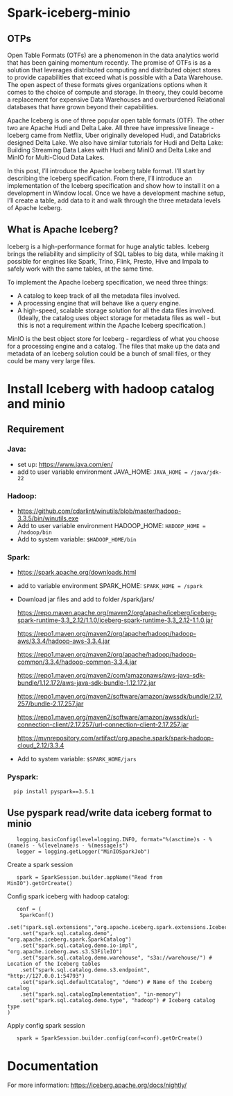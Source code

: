 ﻿# Spark-iceberg-minio
## OTPs
 
Open Table Formats (OTFs) are a phenomenon in the data analytics world that has been gaining momentum recently. The promise of OTFs is as a solution that leverages distributed computing and distributed object stores to provide capabilities that exceed what is possible with a Data Warehouse.  The open aspect of these formats gives organizations options when it comes to the choice of compute and storage. In theory, they could become a replacement for expensive Data Warehouses and overburdened Relational databases that have grown beyond their capabilities.


Apache Iceberg is one of three popular open table formats (OTF). The other two are Apache Hudi and Delta Lake. All three have impressive lineage - Iceberg came from Netflix, Uber originally developed Hudi, and Databricks designed Delta Lake. We also have similar tutorials for Hudi and Delta Lake: Building Streaming Data Lakes with Hudi and MinIO and Delta Lake and MinIO for Multi-Cloud Data Lakes.


In this post, I’ll introduce the Apache Iceberg table format. I’ll start by describing the Iceberg specification. From there, I’ll introduce an implementation of the Iceberg specification and show how to install it on a development in Window local.  Once we have a development machine setup, I’ll create a table, add data to it and walk through the three metadata levels of Apache Iceberg.
## What is Apache Iceberg?
Iceberg is a high-performance format for huge analytic tables. Iceberg brings the reliability and simplicity of SQL tables to big data, while making it possible for engines like Spark, Trino, Flink, Presto, Hive and Impala to safely work with the same tables, at the same time.

To implement the Apache Iceberg specification, we need three things:
   - A catalog to keep track of all the metadata files involved.
   - A processing engine that will behave like a query engine.
   - A high-speed, scalable storage solution for all the data files involved. (Ideally, the catalog uses object storage for metadata files as well - but this is not a requirement within the Apache Iceberg 
     specification.)


MinIO is the best object store for Iceberg - regardless of what you choose for a processing engine and a catalog. The files that make up the data and metadata of an Iceberg solution could be a bunch of small files, or they could be many very large files.

# Install Iceberg with hadoop catalog and minio

## Requirement
   ### Java: 
   - set up: https://www.java.com/en/
   - add to user variable environment JAVA_HOME: `JAVA_HOME = /java/jdk-22`
   ### Hadoop: 
   - https://github.com/cdarlint/winutils/blob/master/hadoop-3.3.5/bin/winutils.exe
   - Add to user variable environment HADOOP_HOME: `HADOOP_HOME = /hadoop/bin`
   - Add to system variable: `$HADOOP_HOME/bin`
     
   ### Spark:
   - https://spark.apache.org/downloads.html
   - add to variable environment SPARK_HOME: `SPARK_HOME = /spark`
   - Download jar files and add to folder /spark/jars/

     https://repo.maven.apache.org/maven2/org/apache/iceberg/iceberg-spark-runtime-3.3_2.12/1.1.0/iceberg-spark-runtime-3.3_2.12-1.1.0.jar

     https://repo1.maven.org/maven2/org/apache/hadoop/hadoop-aws/3.3.4/hadoop-aws-3.3.4.jar

     https://repo1.maven.org/maven2/org/apache/hadoop/hadoop-common/3.3.4/hadoop-common-3.3.4.jar

     https://repo1.maven.org/maven2/com/amazonaws/aws-java-sdk-bundle/1.12.172/aws-java-sdk-bundle-1.12.172.jar

     https://repo1.maven.org/maven2/software/amazon/awssdk/bundle/2.17.257/bundle-2.17.257.jar

     https://repo1.maven.org/maven2/software/amazon/awssdk/url-connection-client/2.17.257/url-connection-client-2.17.257.jar

     https://mvnrepository.com/artifact/org.apache.spark/spark-hadoop-cloud_2.12/3.3.4
   - Add to system variable: `$SPARK_HOME/jars`  
   ### Pyspark: 
      pip install pyspark==3.5.1
## Use pyspark read/write data iceberg format to minio  
```
   logging.basicConfig(level=logging.INFO, format="%(asctime)s - %(name)s - %(levelname)s - %(message)s")
   logger = logging.getLogger("MinIOSparkJob")
```
Create a spark session
```
   spark = SparkSession.builder.appName("Read from MinIO").getOrCreate()
```
Config spark iceberg with hadoop catalog:
```
   conf = (
    SparkConf()
    .set("spark.sql.extensions","org.apache.iceberg.spark.extensions.IcebergSparkSessionExtensions")
    .set("spark.sql.catalog.demo", "org.apache.iceberg.spark.SparkCatalog")
    .set("spark.sql.catalog.demo.io-impl", "org.apache.iceberg.aws.s3.S3FileIO")
    .set("spark.sql.catalog.demo.warehouse", "s3a://warehouse/") # Location of the Iceberg tables
    .set("spark.sql.catalog.demo.s3.endpoint", "http://127.0.0.1:54793")
    .set("spark.sql.defaultCatalog", "demo") # Name of the Iceberg catalog
    .set("spark.sql.catalogImplementation", "in-memory")
    .set("spark.sql.catalog.demo.type", "hadoop") # Iceberg catalog type
)
```
Apply config spark session
```
   spark = SparkSession.builder.config(conf=conf).getOrCreate()
```

# Documentation
   For more information: https://iceberg.apache.org/docs/nightly/


